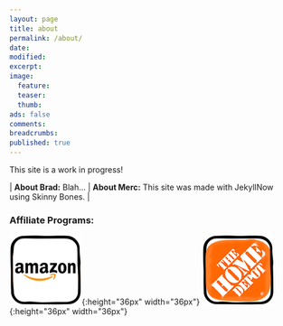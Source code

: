 ```yaml
---
layout: page
title: about
permalink: /about/
date:
modified:
excerpt:
image:
  feature:
  teaser:
  thumb:
ads: false
comments:
breadcrumbs:
published: true
---
```


This site is a work in progress!

| **About Brad:** Blah... | **About Merc:** This site was made with JekyllNow using Skinny Bones. |

### Affiliate Programs:

![](/images/icons/amazon.png){:height="36px" width="36px"}
![](/images/icons/homedepot.png){:height="36px" width="36px"}
